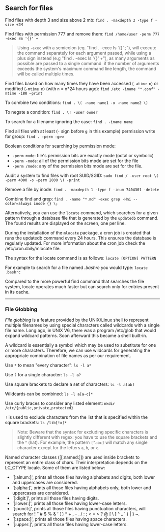 ## Search for files

Find files with depth 3 and size above 2 mb:
`find . -maxdepth 3 -type f -size +2M`

Find files with permission 777 and remove them:
`find /home/user -perm 777 -exec rm '{}' +`

> Using `-exec` with a semicolon (eg. "find . -exec ls '{}' \;"), will execute the command separately for each argument passed, while using a plus sign instead (e.g "find . -exec ls '{}' +"), as many arguments as possible are passed to a single command: if the number of arguments exceeds the system's maximum command line length, the command will be called multiple times.

Find files based on how many times they have been accessed (`-atime n`) or modified (`-mtime n`) (with `n` = n*24 hours ago):
`find /etc -iname "*.conf" -mtime -180 –print`

To combine two conditions:
`find . \( -name name1 -o -name name2 \)`

To negate a condition:
`find . \! -user owner`

To search for a filename ignoring the case:
`find . -iname name`

Find all files with at least (`-` sign before `g` in this example) permission write for group:
`find . -perm -g=w`

Boolean conditions for searching by permission mode:
- `-perm mode`: file's permission bits are exactly mode (octal or symbolic)
- `-perm -mode`: all of the permission bits mode are set for the file
- `-perm /mode`: any of the permission bits mode are set for the file.

Audit a system to find files with root SUID/SGID:
`sudo find / -user root \( -perm 4000 -o -perm 2000 \) -print`

Remove a file by inode:
`find . -maxdepth 1 -type f -inum 7404301 -delete`

Combine find and grep:
`find . -name "*.md" -exec grep -Hni --color=always inode {} \;`

Alternatively, you can use the `locate` command, which searches for a given pattern through a database file that is generated by the `updatedb` command. The found results are displayed on the screen, one per line.

During the installation of the `mlocate` package, a cron job is created that runs the updatedb command every 24 hours. This ensures the database is regularly updated. For more information about the cron job check the /etc/cron.daily/mlocate file.

The syntax for the locate command is as follows:
`locate [OPTION] PATTERN`

For example to search for a file named *.bashrc* you would type:
`locate .bashrc`

Compared to the more powerful find command that searches the file system, locate operates much faster but can search only for entries present in its cache.

---

### File Globbing

*File globbing* is a feature provided by the UNIX/Linux shell to represent multiple filenames by using special characters called wildcards with a single file name. Long ago, in UNIX V6, there was a program /etc/glob that would expand wildcard patterns. Soon afterward this became a shell built-in.

A wildcard is essentially a symbol which may be used to substitute for one or more characters. Therefore, we can use wildcards for generating the appropriate combination of file names as per our requirement.

Use `*` to mean "every character": `ls -l a*`

Use `?` for a single character: `ls -l a?`

Use square brackets to declare a set of characters: `ls -l a[ab]`

Wildcards can be combined: `ls -l a[a-c]*`

Use curly braces to consider any listed element: `mkdir /etc/{public,private,protected}`

`!` is used to exclude characters from the list that is specified within the square brackets: `ls /lib[!x]*`

> Note: Beware that the syntax for excluding specific characters is slightly different with regex: you have to use the square brackets and the ^ (hat). For example, the pattern `[^abc]` will match any single character except for the letters `a`, `b`, or `c`.

Named character classes ([[:named:]]) are used inside brackets to represent an entire class of chars. Their interpretation depends on the LC_CTYPE locale. Some of them are listed below:

- ‘[:alnum:]', prints all those files having alphabets and digits, both lower and uppercases are considered.
- ‘[:alpha:]', prints all those files having alphabets only, both lower and uppercases are considered.
- ‘[:digit:]', prints all those files having digits.
- ‘[:lower:]', prints all those files having lower-case letters.
- ‘[:punct:]', prints all those files having punctuation characters, will search for ! ” # $ % & ‘ ( ) * + , – . / : ; < = > ? @ [ \ ] ^ _ ` { | } ~.
- ‘[:space:]', prints all those files having space characters.
- ‘[:upper:]', prints all those files having lower-case letters.